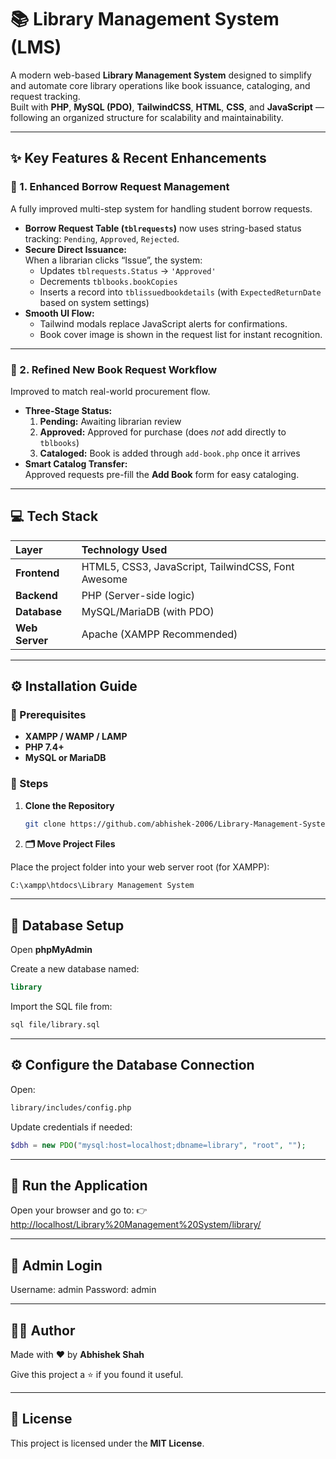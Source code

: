 # 📚 Library Management System (LMS)

A modern web-based **Library Management System** designed to simplify and automate core library operations like book issuance, cataloging, and request tracking.  
Built with **PHP**, **MySQL (PDO)**, **TailwindCSS**, **HTML**, **CSS**, and **JavaScript** — following an organized structure for scalability and maintainability.

---

## ✨ Key Features & Recent Enhancements

### 🔹 1. Enhanced Borrow Request Management
A fully improved multi-step system for handling student borrow requests.

- **Borrow Request Table (`tblrequests`)** now uses string-based status tracking: `Pending`, `Approved`, `Rejected`.
- **Secure Direct Issuance:**  
  When a librarian clicks “Issue”, the system:
  - Updates `tblrequests.Status` → `'Approved'`
  - Decrements `tblbooks.bookCopies`
  - Inserts a record into `tblissuedbookdetails` (with `ExpectedReturnDate` based on system settings)
- **Smooth UI Flow:**  
  - Tailwind modals replace JavaScript alerts for confirmations.  
  - Book cover image is shown in the request list for instant recognition.

---

### 🔹 2. Refined New Book Request Workflow
Improved to match real-world procurement flow.

- **Three-Stage Status:**  
  1. **Pending:** Awaiting librarian review  
  2. **Approved:** Approved for purchase (does *not* add directly to `tblbooks`)  
  3. **Cataloged:** Book is added through `add-book.php` once it arrives
- **Smart Catalog Transfer:**  
  Approved requests pre-fill the **Add Book** form for easy cataloging.

---

## 💻 Tech Stack

| Layer | Technology Used |
| :--- | :--- |
| **Frontend** | HTML5, CSS3, JavaScript, TailwindCSS, Font Awesome |
| **Backend** | PHP (Server-side logic) |
| **Database** | MySQL/MariaDB (with PDO) |
| **Web Server** | Apache (XAMPP Recommended) |

---

## ⚙️ Installation Guide

### 🧩 Prerequisites
- **XAMPP / WAMP / LAMP**  
- **PHP 7.4+**  
- **MySQL or MariaDB**

### 🚀 Steps

1. **Clone the Repository**
   ```bash
   git clone https://github.com/abhishek-2006/Library-Management-System.git


2. **🗂️ Move Project Files**

Place the project folder into your web server root (for XAMPP):

```bash
C:\xampp\htdocs\Library Management System
```

---

## 🧩 Database Setup

Open **phpMyAdmin**

Create a new database named:

```sql
library
```

Import the SQL file from:

```bash
sql file/library.sql
```

---

## ⚙️ Configure the Database Connection

Open:

```bash
library/includes/config.php
```

Update credentials if needed:

```php
$dbh = new PDO("mysql:host=localhost;dbname=library", "root", "");
```

---

## 🚀 Run the Application

Open your browser and go to:
👉 [http://localhost/Library%20Management%20System/library/](http://localhost/Library%20Management%20System/library/)

---

## 🔑 Admin Login

Username: admin
Password: admin

---

## 👨‍💻 Author

Made with ❤️ by **Abhishek Shah**

Give this project a ⭐ if you found it useful.

---

## 📄 License

This project is licensed under the **MIT License**.
